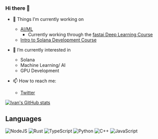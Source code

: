 ### Hi there 👋


- 🔭 Things I’m currently working on 
     * [AI/ML](https://github.com/ixmorrow/machine-learning)
       * Currently working through the [fastai Deep Learning Course](https://course.fast.ai/)
     * [Intro to Solana Development Course](https://soldev.app/course)

- 🌱 I’m currently interested in
    * Solana
    * Machine Learning/ AI
    * GPU Development

- 📫 How to reach me:
   * [Twitter](https://twitter.com/ivan_morrow)


[![Ivan's GitHub stats](https://github-readme-stats.vercel.app/api?username=ixmorrow&count_private=true&show_icons=true&theme=discord_old_blurple)](https://github.com/ixmorrow/github-readme-stats)

 ## Languages
![NodeJS](https://img.shields.io/badge/node.js-6DA55F?style=for-the-badge&logo=node.js&logoColor=white) ![Rust](https://camo.githubusercontent.com/513e7c3638137338c34dc0c01fc86492ccca44880083d0e67a0441f4760428f1/68747470733a2f2f696d672e736869656c64732e696f2f62616467652f2d527573742d4445413538343f7374796c653d666c61742d737175617265266c6f676f3d72757374266c6f676f436f6c6f723d626c61636b) ![TypeScript](https://img.shields.io/badge/typescript-%23007ACC.svg?style=for-the-badge&logo=typescript&logoColor=white) ![Python](https://img.shields.io/badge/python-3670A0?style=for-the-badge&logo=python&logoColor=ffdd54) ![C++](https://img.shields.io/badge/c++-%2300599C.svg?style=for-the-badge&logo=c%2B%2B&logoColor=white) ![JavaScript](https://camo.githubusercontent.com/713265309efc25edcf85261d9812b9c6df09528cdaa2c468b6d5e4f9a2440c96/68747470733a2f2f696d672e736869656c64732e696f2f62616467652f2d4a6176615363726970742d4637444631453f7374796c653d666c61742d737175617265266c6f676f3d6a617661736372697074266c6f676f436f6c6f723d626c61636b)
